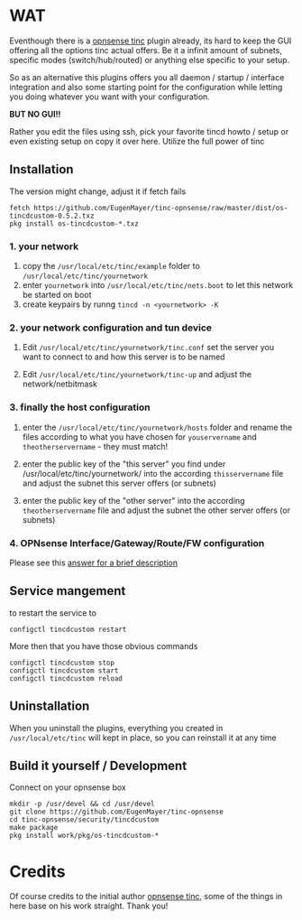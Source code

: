 # WAT

Eventhough there is a [opnsense tinc](https://github.com/opnsense/plugins/tree/stable/17.1/security/tinc) plugin already, its hard to keep the GUI offering all the options tinc actual offers.
Be it a infinit amount of subnets, specific modes (switch/hub/routed) or anything else specific to your setup.

So as an alternative this plugins offers you all daemon / startup / interface integration and also some starting point for the configuration while letting you doing whatever you want with your configuration.

**BUT NO GUI!!**

Rather you edit the files using ssh, pick your favorite tincd howto / setup or even existing setup on copy it over here.
Utilize the full power of tinc

## Installation

The version might change, adjust it if fetch fails

    fetch https://github.com/EugenMayer/tinc-opnsense/raw/master/dist/os-tincdcustom-0.5.2.txz
    pkg install os-tincdcustom-*.txz

### 1. your network


1. copy the `/usr/local/etc/tinc/example` folder to `/usr/local/etc/tinc/yournetwork`
1. enter `yournetwork` into `/usr/local/etc/tinc/nets.boot` to let this network be started on boot
1. create keypairs by runng `tincd -n <yournetwork> -K`


### 2. your network configuration and tun device

1. Edit `/usr/local/etc/tinc/yournetwork/tinc.conf` set the server you want to connect to and how this server is to be named

1. Edit `/usr/local/etc/tinc/yournetwork/tinc-up` and adjust the network/netbitmask

### 3. finally the host configuration

1. enter the `/usr/local/etc/tinc/yournetwork/hosts` folder and rename the files according to what you have chosen for `youservername` and `theotherservername` - they must match!
 
1. enter the public key of the "this server" you find under /usr/local/etc/tinc/yournetwork/ into the according `thisservername` file and adjust the subnet this server offers (or subnets)

1. enter the public key of the "other server" into the according `theotherservername` file and adjust the subnet the other server offers (or subnets)


### 4. OPNsense Interface/Gateway/Route/FW configuration 

Please see this [answer for a brief description](http://serverfault.com/a/830072/281162)


## Service mangement

to restart the service to 

    configctl tincdcustom restart
     
More then that you have those obvious commands

    configctl tincdcustom stop
    configctl tincdcustom start
    configctl tincdcustom reload

## Uninstallation

When you uninstall the plugins, everything you created in `/usr/local/etc/tinc` will kept in place, so you can reinstall it at any time

## Build it yourself / Development
Connect on your opnsense box
 
    mkdir -p /usr/devel && cd /usr/devel 
    git clone https://github.com/EugenMayer/tinc-opnsense
    cd tinc-opnsense/security/tincdcustom
    make package
    pkg install work/pkg/os-tincdcustom-*
    
# Credits

Of course credits to the initial author [opnsense tinc](https://github.com/opnsense/plugins/tree/stable/17.1/security/tinc), some of the things in here base on his work straight. Thank you! 